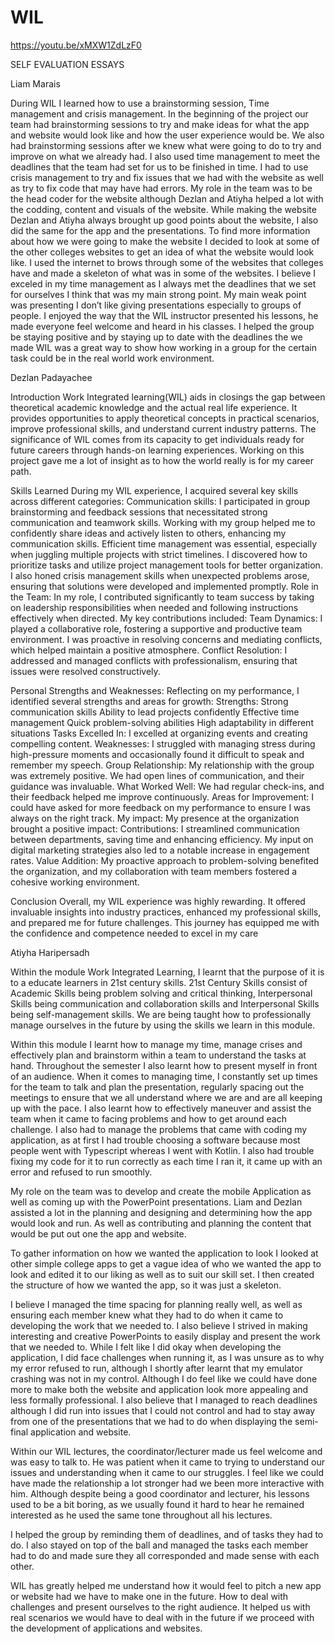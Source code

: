 # WIL
https://youtu.be/xMXW1ZdLzF0

SELF EVALUATION ESSAYS

Liam Marais

During WIL I learned how to use a brainstorming session, Time management and crisis management. In the beginning of the project our team had brainstorming sessions to try and make ideas for what the app and website would look like and how the user experience would be. We also had brainstorming sessions after we knew what were going to do to try and improve on what we already had. I also used time management to meet the deadlines that the team had set for us to be finished in time. I had to use crisis management to try and fix issues that we had with the website as well as try to fix code that may have had errors. 
My role in the team was to be the head coder for the website although Dezlan and Atiyha helped a lot with the codding, content and visuals of the website. While making the website Dezlan and Atiyha always brought up good points about the website, I also did the same for the app and the presentations. 
To find more information about how we were going to make the website I decided to look at some of the other colleges websites to get an idea of what the website would look like. I used the internet to brows through some of the websites that colleges have and made a skeleton of what was in some of the websites.
I believe I exceled in my time management as I always met the deadlines that we set for ourselves I think that was my main strong point. My main weak point was presenting I don’t like giving presentations especially to groups of people. 
I enjoyed the way that the WIL instructor presented his lessons, he made everyone feel welcome and heard in his classes.
I helped the group be staying positive and by staying up to date with the deadlines the we made 
WIL was a great way to show how working in a group for the certain task could be in the real world work environment. 


Dezlan Padayachee

Introduction
Work Integrated learning(WIL) aids in closings the gap between theoretical academic knowledge and the actual real life experience. It provides opportunities to apply theoretical concepts in practical scenarios, improve professional skills, and understand current industry patterns. The significance of WIL comes from its capacity to get individuals ready for future careers through hands-on learning experiences. Working on this project gave me a lot of insight as to how the world really is for my career path.

Skills Learned
During my WIL experience, I acquired several key skills across different categories:
Communication skills:
I participated in group brainstorming and feedback sessions that necessitated strong communication and teamwork skills. 
Working with my group helped me to confidently share ideas and actively listen to others, enhancing my communication skills.
Efficient time management was essential, especially when juggling multiple projects with strict timelines. I discovered how to prioritize tasks and utilize project management tools for better organization. 
I also honed crisis management skills when unexpected problems arose, ensuring that solutions were developed and implemented promptly.
Role in the Team:
In my role, I contributed significantly to team success by taking on leadership responsibilities when needed and following instructions effectively when directed. My key contributions included:
Team Dynamics: 
I played a collaborative role, fostering a supportive and productive team environment. I was proactive in resolving concerns and mediating conflicts, which helped maintain a positive atmosphere.
Conflict Resolution:
 I addressed and managed conflicts with professionalism, ensuring that issues were resolved constructively.


Personal Strengths and Weaknesses:
Reflecting on my performance, I identified several strengths and areas for growth:
Strengths:
Strong communication skills
Ability to lead projects confidently
Effective time management
Quick problem-solving abilities
High adaptability in different situations
Tasks Excelled In: 
I excelled at organizing events and creating compelling content.
Weaknesses: 
I struggled with managing stress during high-pressure moments and occasionally found it difficult to speak and remember my speech.
Group Relationship:
My relationship with the group was extremely positive. We had open lines of communication, and their guidance was invaluable. 
What Worked Well:
 We had regular check-ins, and their feedback helped me improve continuously.
Areas for Improvement:
 I could have asked for more feedback on my performance to ensure I was always on the right track.
My impact:
My presence at the organization brought a positive impact:
Contributions:
 I streamlined communication between departments, saving time and enhancing efficiency. My input on digital marketing strategies also led to a notable increase in engagement rates.
Value Addition: 
My proactive approach to problem-solving benefited the organization, and my collaboration with team members fostered a cohesive working environment.


Conclusion
Overall, my WIL experience was highly rewarding. It offered invaluable insights into industry practices, enhanced my professional skills, and prepared me for future challenges. This journey has equipped me with the confidence and competence needed to excel in my care


Atiyha Haripersadh

Within the module Work Integrated Learning, I learnt that the purpose of it is to a educate learners in 21st century skills. 21st Century Skills consist of Academic Skills being problem solving and critical thinking, Interpersonal Skills being communication and collaboration skills and Interpersonal Skills being self-management skills. We are being taught how to professionally manage ourselves in the future by using the skills we learn in this module. 

Within this module I learnt how to manage my time, manage crises and effectively plan and brainstorm within a team to understand the tasks at hand. Throughout the semester I also learnt how to present myself in front of an audience. When it comes to managing time, I constantly set up times for the team to talk and plan the presentation, regularly spacing out the meetings to ensure that we all understand where we are and are all keeping up with the pace. I also learnt how to effectively maneuver and assist the team when it came to facing problems and how to get around each challenge. I also had to manage the problems that came with coding my application, as at first I had trouble choosing a software because most people went with Typescript whereas I went with Kotlin. I also had trouble fixing my code for it to run correctly as each time I ran it, it came up with an error and refused to run smoothly. 

My role on the team was to develop and create the mobile Application as well as coming up with the PowerPoint presentations. Liam and Dezlan assisted a lot in the planning and designing and determining how the app would look and run. As well as contributing and planning the content that would be put out one the app and website. 

To gather information on how we wanted the application to look I looked at other simple college apps to get a vague idea of who we wanted the app to look and edited it to our liking as well as to suit our skill set. I then created the structure of how we wanted the app, so it was just a skeleton. 

I believe I managed the time spacing for planning really well, as well as ensuring each member knew what they had to do when it came to developing the work that we needed to. I also believe I strived in making interesting and creative PowerPoints to easily display and present the work that we needed to. While I felt like I did okay when developing the application, I did face challenges when running it, as I was unsure as to why my error refused to run, although I shortly after learnt that my emulator crashing was not in my control. Although I do feel like we could have done more to make both the website and application look more appealing and less formally professional. I also believe that I managed to reach deadlines although I did run into issues that I could not control and had to stay away from one of the presentations that we had to do when displaying the semi-final application and website. 

Within our WIL lectures, the coordinator/lecturer made us feel welcome and was easy to talk to. He was patient when it came to trying to understand our issues and understanding when it came to our struggles. I feel like we could have made the relationship a lot stronger had we been more interactive with him. Although despite being a good coordinator and lecturer, his lessons used to be a bit boring, as we usually found it hard to hear he remained interested as he used the same tone throughout all his lectures. 

I helped the group by reminding them of deadlines, and of tasks they had to do. I also stayed on top of the ball and managed the tasks each member had to do and made sure they all corresponded and made sense with each other. 

WIL has greatly helped me understand how it would feel to pitch a new app or website had we have to make one in the future. How to deal with challenges and present ourselves to the right audience. It helped us with real scenarios we would have to deal with in the future if we proceed with the development of applications and websites. 


